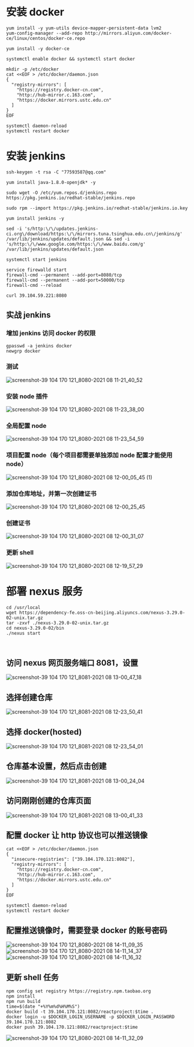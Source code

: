 # 安装 docker

```
yum install -y yum-utils device-mapper-persistent-data lvm2
yum-config-manager --add-repo http://mirrors.aliyun.com/docker-ce/linux/centos/docker-ce.repo

yum install -y docker-ce

systemctl enable docker && systemctl start docker

mkdir -p /etc/docker
cat <<EOF > /etc/docker/daemon.json
{
  "registry-mirrors": [
    "https://registry.docker-cn.com",
    "http://hub-mirror.c.163.com",
    "https://docker.mirrors.ustc.edu.cn"
  ]
}
EOF

systemctl daemon-reload
systemctl restart docker
```

# 安装 jenkins

```
ssh-keygen -t rsa -C "77593587@qq.com"

yum install java-1.8.0-openjdk* -y

sudo wget -O /etc/yum.repos.d/jenkins.repo https://pkg.jenkins.io/redhat-stable/jenkins.repo

sudo rpm --import https://pkg.jenkins.io/redhat-stable/jenkins.io.key

yum install jenkins -y

sed -i 's/http:\/\/updates.jenkins-ci.org\/download/https:\/\/mirrors.tuna.tsinghua.edu.cn\/jenkins/g' /var/lib/jenkins/updates/default.json && sed -i 's/http:\/\/www.google.com/https:\/\/www.baidu.com/g' /var/lib/jenkins/updates/default.json

systemctl start jenkins

service firewalld start
firewall-cmd --permanent --add-port=8080/tcp
firewall-cmd --permanent --add-port=50000/tcp
firewall-cmd --reload

curl 39.104.59.221:8080
```

## 实战 jenkins

### 增加 jenkins 访问 docker 的权限

```
gpasswd -a jenkins docker
newgrp docker

```

### 测试

![screenshot-39 104 170 121_8080-2021 08 11-21_40_52](https://user-images.githubusercontent.com/20763362/129058912-a1cb4b1f-4d33-4293-b10b-bde75a27e151.png)

### 安装 node 插件

![screenshot-39 104 170 121_8080-2021 08 11-23_38_00](https://user-images.githubusercontent.com/20763362/129060053-0c57b025-97cc-4d6c-a1e3-6bd4f5897533.png)

### 全局配置 node

![screenshot-39 104 170 121_8080-2021 08 11-23_54_59](https://user-images.githubusercontent.com/20763362/129062904-bbe53105-7032-49a4-9fdf-f201d9db7159.png)

### 项目配置 node（每个项目都需要单独添加 node 配置才能使用 node）

![screenshot-39 104 170 121_8080-2021 08 12-00_05_45 (1)](https://user-images.githubusercontent.com/20763362/129065308-b19dc46d-7c43-47b6-9396-08bb1ec8f081.png)

### 添加仓库地址，并第一次创建证书

![screenshot-39 104 170 121_8080-2021 08 12-00_25_45](https://user-images.githubusercontent.com/20763362/129066858-d885997a-a776-45d6-ab42-3df15eca7583.png)

### 创建证书

![screenshot-39 104 170 121_8080-2021 08 12-00_31_07](https://user-images.githubusercontent.com/20763362/129067685-73f6fcfb-b626-44b8-b5ac-a19a82fbf1d4.png)

### 更新 shell

![screenshot-39 104 170 121_8080-2021 08 12-19_57_29](https://user-images.githubusercontent.com/20763362/129193255-2be38f79-9faf-43ec-bb0b-a78ec273df7f.png)

# 部署 nexus 服务

```
cd /usr/local
wget https://dependency-fe.oss-cn-beijing.aliyuncs.com/nexus-3.29.0-02-unix.tar.gz
tar -zxvf ./nexus-3.29.0-02-unix.tar.gz
cd nexus-3.29.0-02/bin
./nexus start



```

## 访问 nexus 网页服务端口 8081，设置

![screenshot-39 104 170 121_8081-2021 08 13-00_47_18](https://user-images.githubusercontent.com/20763362/129236225-cef69499-3f9e-4b6e-9fc7-e3dc4b63d763.png)

## 选择创建仓库

![screenshot-39 104 170 121_8081-2021 08 12-23_50_41](https://user-images.githubusercontent.com/20763362/129228203-65e8362f-afac-42c5-a207-2f8b85bd422d.png)

## 选择 docker(hosted)

![screenshot-39 104 170 121_8081-2021 08 12-23_54_01](https://user-images.githubusercontent.com/20763362/129228484-bd978893-1d70-48c3-9909-3bdf5da614a3.png)

## 仓库基本设置，然后点击创建

![screenshot-39 104 170 121_8081-2021 08 13-00_24_04](https://user-images.githubusercontent.com/20763362/129232893-8d85f4c4-f75c-43e1-8688-cd7cd4cd79e7.png)

## 访问刚刚创建的仓库页面

![screenshot-39 104 170 121_8081-2021 08 13-00_41_33](https://user-images.githubusercontent.com/20763362/129235450-70fcf475-96b8-4853-8652-320b95ba161e.png)

## 配置 docker 让 http 协议也可以推送镜像

```
cat <<EOF > /etc/docker/daemon.json
{
  "insecure-registries": ["39.104.170.121:8082"],
  "registry-mirrors": [
    "https://registry.docker-cn.com",
    "http://hub-mirror.c.163.com",
    "https://docker.mirrors.ustc.edu.cn"
  ]
}
EOF

systemctl daemon-reload
systemctl restart docker

```

## 配置推送镜像时，需要登录 docker 的账号密码

![screenshot-39 104 170 121_8080-2021 08 14-11_09_35](https://user-images.githubusercontent.com/20763362/129432545-3edccf8a-1f63-45fe-bbcd-c816295f9ff8.png)
![screenshot-39 104 170 121_8080-2021 08 14-11_14_37](https://user-images.githubusercontent.com/20763362/129432576-bf45b7a2-9bcc-4df7-9d8f-e8d28c1cd488.png)
![screenshot-39 104 170 121_8080-2021 08 14-11_16_32](https://user-images.githubusercontent.com/20763362/129432608-4c0bbddb-c337-4c58-bd5e-6406131ec497.png)

## 更新 shell 任务

```
npm config set registry https://registry.npm.taobao.org
npm install
npm run build
time=$(date "+%Y%m%d%H%M%S")
docker build -t 39.104.170.121:8082/reactproject:$time .
docker login -u $DOCKER_LOGIN_USERNAME -p $DOCKER_LOGIN_PASSWORD 39.104.170.121:8082
docker push 39.104.170.121:8082/reactproject:$time
```

![screenshot-39 104 170 121_8080-2021 08 14-11_32_09](https://user-images.githubusercontent.com/20763362/129432864-ff3d99bb-1437-45f8-9634-2a9d0b86b910.png)
